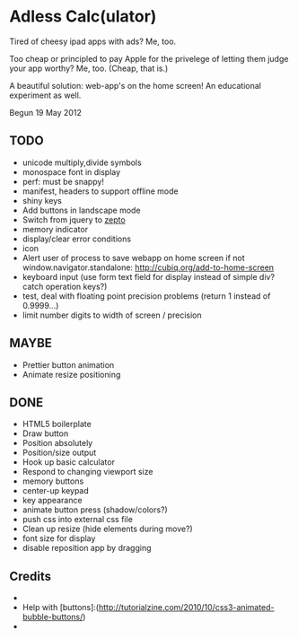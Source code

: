 # Adless Calc(ulator)

Tired of cheesy ipad apps with ads? Me, too.

Too cheap or principled to pay Apple for the privelege of letting them judge your app worthy? Me, too. (Cheap, that is.)

A beautiful solution: web-app's on the home screen! An educational experiment as well.

Begun 19 May 2012

## TODO
* unicode multiply,divide symbols
* monospace font in display
* perf: must be snappy!
* manifest, headers to support offline mode
* shiny keys
* Add buttons in landscape mode
* Switch from jquery to [zepto](http://zeptojs.com/)
* memory indicator
* display/clear error conditions
* icon
* Alert user of process to save webapp on home screen if not window.navigator.standalone: http://cubiq.org/add-to-home-screen
* keyboard input (use form text field for display instead of simple div? catch operation keys?)
* test, deal with floating point precision problems (return 1 instead of 0.9999...)
* limit number digits to width of screen / precision

## MAYBE
* Prettier button animation
* Animate resize positioning

## DONE
* HTML5 boilerplate
* Draw button
* Position absolutely
* Position/size output
* Hook up basic calculator
* Respond to changing viewport size
* memory buttons
* center-up keypad
* key appearance
* animate button press (shadow/colors?)
* push css into external css file
* Clean up resize (hide elements during move?)
* font size for display
* disable reposition app by dragging

## Credits
* [HTML5 boilerplate]:(http://html5boilerplate.com/)
* Help with [buttons]:(http://tutorialzine.com/2010/10/css3-animated-bubble-buttons/)
* [WebApp adaptation]:(http://matt.might.net/articles/how-to-native-iphone-ipad-apps-in-javascript/)
